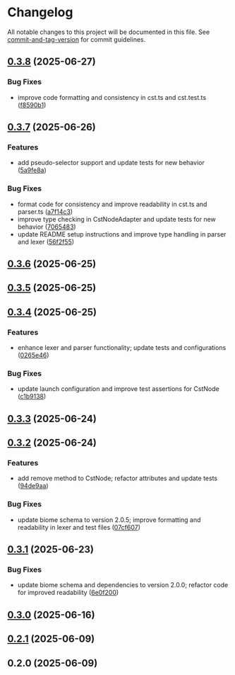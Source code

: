 # Changelog

All notable changes to this project will be documented in this file. See [commit-and-tag-version](https://github.com/absolute-version/commit-and-tag-version) for commit guidelines.

## [0.3.8](https://github.com/hidekatsu-izuno/elder-parse/compare/v0.3.7...v0.3.8) (2025-06-27)


### Bug Fixes

* improve code formatting and consistency in cst.ts and cst.test.ts ([f8590b1](https://github.com/hidekatsu-izuno/elder-parse/commit/f8590b1d2b7bc9afbdaee55b1861809fab88e0a4))

## [0.3.7](https://github.com/hidekatsu-izuno/elder-parse/compare/v0.3.6...v0.3.7) (2025-06-26)


### Features

* add pseudo-selector support and update tests for new behavior ([5a9fe8a](https://github.com/hidekatsu-izuno/elder-parse/commit/5a9fe8a38642d8c7bdaf601e14d988949398a76c))


### Bug Fixes

* format code for consistency and improve readability in cst.ts and parser.ts ([a7f14c3](https://github.com/hidekatsu-izuno/elder-parse/commit/a7f14c3368afba76b51df3c406d9f13001fd08a0))
* improve type checking in CstNodeAdapter and update tests for new behavior ([7065483](https://github.com/hidekatsu-izuno/elder-parse/commit/7065483a636858b18857fd4ffd931f148f9992f2))
* update README setup instructions and improve type handling in parser and lexer ([56f2f55](https://github.com/hidekatsu-izuno/elder-parse/commit/56f2f556d5f2a02be81e9f68fd7f5e11a73f696f))

## [0.3.6](https://github.com/hidekatsu-izuno/elder-parse/compare/v0.3.5...v0.3.6) (2025-06-25)

## [0.3.5](https://github.com/hidekatsu-izuno/elder-parse/compare/v0.3.4...v0.3.5) (2025-06-25)

## [0.3.4](https://github.com/hidekatsu-izuno/elder-parse/compare/v0.3.3...v0.3.4) (2025-06-25)


### Features

* enhance lexer and parser functionality; update tests and configurations ([0265e46](https://github.com/hidekatsu-izuno/elder-parse/commit/0265e46e20311e4e5809e44bbc1ec5220a1edf05))


### Bug Fixes

* update launch configuration and improve test assertions for CstNode ([c1b9138](https://github.com/hidekatsu-izuno/elder-parse/commit/c1b91380ef1ea528d3ddee802d76126334ffde4f))

## [0.3.3](https://github.com/hidekatsu-izuno/elder-parse/compare/v0.3.2...v0.3.3) (2025-06-24)

## [0.3.2](https://github.com/hidekatsu-izuno/elder-parse/compare/v0.3.1...v0.3.2) (2025-06-24)


### Features

* add remove method to CstNode; refactor attributes and update tests ([94de9aa](https://github.com/hidekatsu-izuno/elder-parse/commit/94de9aa06437ef831b69041101594cf1b200b2bc))


### Bug Fixes

* update biome schema to version 2.0.5; improve formatting and readability in lexer and test files ([07cf607](https://github.com/hidekatsu-izuno/elder-parse/commit/07cf6079cba9939371469500e6367990a13493c1))

## [0.3.1](https://github.com/hidekatsu-izuno/elder-parse/compare/v0.3.0...v0.3.1) (2025-06-23)


### Bug Fixes

* update biome schema and dependencies to version 2.0.0; refactor code for improved readability ([6e0f200](https://github.com/hidekatsu-izuno/elder-parse/commit/6e0f2002e14eae241d1e31a35690536e560cd28b))

## [0.3.0](https://github.com/hidekatsu-izuno/elder-parse/compare/v0.2.1...v0.3.0) (2025-06-16)

## [0.2.1](https://github.com/hidekatsu-izuno/elder-parse/compare/v0.2.0...v0.2.1) (2025-06-09)

## 0.2.0 (2025-06-09)
